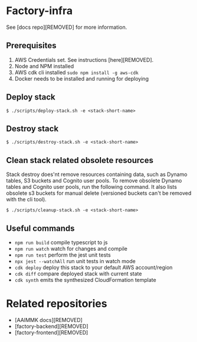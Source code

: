 # Factory-infra

See [docs repo][REMOVED] for more information.

## Prerequisites

1. AWS Credentials set. See instructions [here][REMOVED].
1. Node and NPM installed
1. AWS cdk cli installed `sudo npm install -g aws-cdk`
1. Docker needs to be installed and running for deploying

## Deploy stack

```
$ ./scripts/deploy-stack.sh -e <stack-short-name>
```

## Destroy stack

```
$ ./scripts/destroy-stack.sh -e <stack-short-name>
```

## Clean stack related obsolete resources

Stack destroy does'nt remove resources containing data, such as Dynamo tables, S3 buckets and Cognito user pools. To remove obsolete Dynamo tables and Cognito user pools, run the following command. It also lists obsolete s3 buckets for manual delete (versioned buckets can't be removed with the cli tool).

```
$ ./scripts/cleanup-stack.sh -e <stack-short-name>
```

## Useful commands

- `npm run build` compile typescript to js
- `npm run watch` watch for changes and compile
- `npm run test` perform the jest unit tests
- `npx jest --watchAll` run unit tests in watch mode
- `cdk deploy` deploy this stack to your default AWS account/region
- `cdk diff` compare deployed stack with current state
- `cdk synth` emits the synthesized CloudFormation template

# Related repositories

- [AAIMMK docs][REMOVED]
- [factory-backend][REMOVED]
- [factory-frontend][REMOVED]
